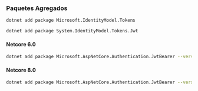 ### Paquetes Agregados
```sh
dotnet add package Microsoft.IdentityModel.Tokens
```

```sh
dotnet add package System.IdentityModel.Tokens.Jwt
```
#### Netcore 6.0
```sh
dotnet add package Microsoft.AspNetCore.Authentication.JwtBearer --version 6.0.33
```
#### Netcore 8.0
```sh
dotnet add package Microsoft.AspNetCore.Authentication.JwtBearer --version 8.0.10
```
